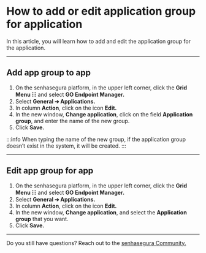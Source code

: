 # How to add or edit application group for application

In this article, you will learn how to add and edit the application group for the application.

* * *

## Add app group to app

1. On the senhasegura platform,  in the upper left corner, click the **Grid Menu ⁝⁝⁝** and select **GO Endpoint Manager.**
2. Select **General ➔ Applications.**
3. In column **Action**, click on the icon **Edit.**
4. In the new window, **Change application**, click on the field **Application group**, and enter the name of the new group.
5. Click **Save.**

:::info
When typing the name of the new group, if the application group doesn’t exist in the system, it will be created.
:::

* * *

## Edit app group for app

1. On the senhasegura platform,  in the upper left corner, click the **Grid Menu ⁝⁝⁝** and select **GO Endpoint Manager.**
2. Select **General ➔ Applications.**
3. In column **Action**, click on the icon **Edit.**
4. In the new window, **Change application**, and select the **Application group** that you want.
5. Click **Save.**

* * *

Do you still have questions? Reach out to the [senhasegura Community.](https://community.senhasegura.io/)